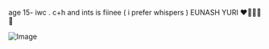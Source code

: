 
age 15- iwc . c+h and ints is fiinee ( i prefer whispers ) EUNASH YURI ❤️🧡🤍🩷💖

![Image](https://github.com/user-attachments/assets/0c1a6eef-1650-4682-88e7-05920fa757a5)

       


